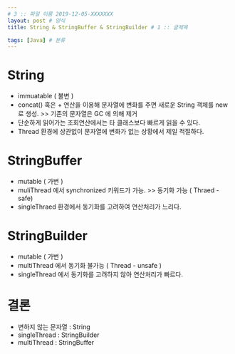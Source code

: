 ```yaml
---
# 3 :: 파일 이름 2019-12-05-XXXXXXX  
layout: post # 양식 
title: String & StringBuffer & StringBuilder # 1 :: 글제목

tags: [Java] # 분류
---
```



# String
- immuatable ( 불변 )
- concat() 혹은 + 연산을 이용해 문자열에 변화를 주면 새로운 String 객체를 new 로 생성. >> 기존의 문자열은 GC 에 의해 제거
- 단순하게 읽어가는 조회연산에서는 타 클래스보다 빠르게 읽을 수 있다.
- Thread 환경에 상관없이 문자열에 변화가 없는 상황에서 제일 적절하다.

# StringBuffer
- mutable ( 가변 )
- muliThread 에서 synchronized 키워드가 가능. >> 동기화 가능 ( Thraed - safe)
- singleThraed 환경에서 동기화를 고려하여 연산처리가 느리다.

# StringBuilder
- mutable ( 가변 )
- multiThread 에서 동기화 불가능 ( Thread - unsafe )
- singleThread 에서 동기화를 고려하지 않아 연산처리가 빠르다.

# 결론
- 변하지 않는 문자열 : String
- singleThread : StringBuilder
- multiThread : StringBuffer